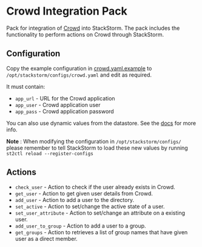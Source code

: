 
# Crowd Integration Pack

Pack for integration of [Crowd](https://developer.atlassian.com/server/crowd/crowd-rest-apis/) into StackStorm. The pack includes the
functionality to perform actions on Crowd through StackStorm.

## Configuration

Copy the example configuration in [crowd.yaml.example](./crowd.yaml.example)
to `/opt/stackstorm/configs/crowd.yaml` and edit as required.

It must contain:

* ``app_url`` - URL for the Crowd application 
* ``app_user`` - Crowd application user
* ``app_pass`` - Crowd application password

You can also use dynamic values from the datastore. See the
[docs](https://docs.stackstorm.com/reference/pack_configs.html) for more info.

**Note** : When modifying the configuration in `/opt/stackstorm/configs/` please
           remember to tell StackStorm to load these new values by running
           `st2ctl reload --register-configs`

## Actions

* `check_user` - Action to check if the user already exists in Crowd.
* `get_user` - Action to get given user details from Crowd.
* `add_user` - Action to add a user to the directory. 
* `set_active` - Action to set/change the active state of a user.
* `set_user_attribute` - Action to set/change an attribute on a existing user.
* `add_user_to_group` - Action to add a user to a group.
* `get_groups` - Action to retrieves a list of group names that have given user as a direct member.


